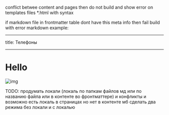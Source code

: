 conflict betwee content and pages then do not build and show error
on templates files *.html
with syntax

<title>%content.title%</title>


if markdown file in frontmatter table dont have this meta info then fail build with error
markdown example:

---
title: Телефоны

---

# Hello

![img](/assets/images/car.png)


TODO: продумать локали (локаль по папкам файлов мд или по названию файла или в контенте во фронтматтере) и конфликты и возможно есть локаль в страницах но нет в контенте
мб сделать два режима без локали и с локалью
